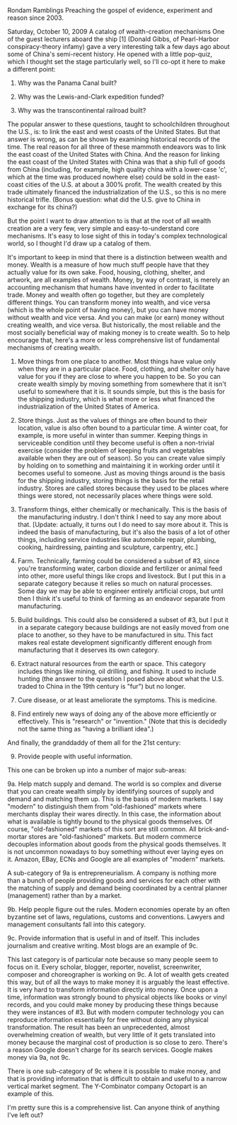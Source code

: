 Rondam Ramblings
Preaching the gospel of evidence, experiment and reason since 2003.

Saturday, October 10, 2009
A catalog of wealth-creation mechanisms
One of the guest lecturers aboard the ship [1] (Donald Gibbs, of Pearl-Harbor conspiracy-theory infamy) gave a very interesting talk a few days ago about some of China's semi-recent history. He opened with a little pop-quiz, which I thought set the stage particularly well, so I'll co-opt it here to make a different point:

1. Why was the Panama Canal built?

2. Why was the Lewis-and-Clark expedition funded?

3. Why was the transcontinental railroad built?

The popular answer to these questions, taught to schoolchildren throughout the U.S., is: to link the east and west coasts of the United States. But that answer is wrong, as can be shown by examining historical records of the time. The real reason for all three of these mammoth endeavors was to link the east coast of the United States with China. And the reason for linking the east coast of the United States with China was that a ship full of goods from China (including, for example, high quality china with a lower-case 'c', which at the time was produced nowhere else) could be sold in the east-coast cities of the U.S. at about a 300% profit. The wealth created by this trade ultimately financed the industrialization of the U.S., so this is no mere historical trifle. (Bonus question: what did the U.S. give to China in exchange for its china?)

But the point I want to draw attention to is that at the root of all wealth creation are a very few, very simple and easy-to-understand core mechanisms. It's easy to lose sight of this in today's complex technological world, so I thought I'd draw up a catalog of them.

It's important to keep in mind that there is a distinction between wealth and money. Wealth is a measure of how much stuff people have that they actually value for its own sake. Food, housing, clothing, shelter, and artwork, are all examples of wealth. Money, by way of contrast, is merely an accounting mechanism that humans have invented in order to facilitate trade. Money and wealth often go together, but they are completely different things. You can transform money into wealth, and vice versa (which is the whole point of having money), but you can have money without wealth and vice versa. And you can make (or earn) money without creating wealth, and vice versa. But historically, the most reliable and the most socially beneficial way of making money is to create wealth. So to help encourage that, here's a more or less comprehensive list of fundamental mechanisms of creating wealth.

1. Move things from one place to another. Most things have value only when they are in a particular place. Food, clothing, and shelter only have value for you if they are close to where you happen to be. So you can create wealth simply by moving something from somewhere that it isn't useful to somewhere that it is. It sounds simple, but this is the basis for the shipping industry, which is what more or less what financed the industrialization of the United States of America.

2. Store things. Just as the values of things are often bound to their location, value is also often bound to a particular time. A winter coat, for example, is more useful in winter than summer. Keeping things in serviceable condition until they become useful is often a non-trivial exercise (consider the problem of keeping fruits and vegetables available when they are out of season). So you can create value simply by holding on to something and maintaining it in working order until it becomes useful to someone. Just as moving things around is the basis for the shipping industry, storing things is the basis for the retail industry. Stores are called stores because they used to be places where things were stored, not necessarily places where things were sold.

3. Transform things, either chemically or mechanically. This is the basis of the manufacturing industry. I don't think I need to say any more about that. [Update: actually, it turns out I do need to say more about it. This is indeed the basis of manufacturing, but it's also the basis of a lot of other things, including service industries like automobile repair, plumbing, cooking, hairdressing, painting and sculpture, carpentry, etc.]

4. Farm. Technically, farming could be considered a subset of #3, since you're transforming water, carbon dioxide and fertilizer or animal feed into other, more useful things like crops and livestock. But I put this in a separate category because it relies so much on natural processes. Some day we may be able to engineer entirely artificial crops, but until then I think it's useful to think of farming as an endeavor separate from manufacturing.

5. Build buildings. This could also be considered a subset of #3, but I put it in a separate category because buildings are not easily moved from one place to another, so they have to be manufactured in situ. This fact makes real estate development significantly different enough from manufacturing that it deserves its own category.

6. Extract natural resources from the earth or space. This category includes things like mining, oil drilling, and fishing. It used to include hunting (the answer to the question I posed above about what the U.S. traded to China in the 19th century is "fur") but no longer.

7. Cure disease, or at least ameliorate the symptoms. This is medicine.

8. Find entirely new ways of doing any of the above more efficiently or effectively. This is "research" or "invention." (Note that this is decidedly not the same thing as "having a brilliant idea".)

And finally, the granddaddy of them all for the 21st century:

9. Provide people with useful information.

This one can be broken up into a number of major sub-areas:

9a. Help match supply and demand. The world is so complex and diverse that you can create wealth simply by identifying sources of supply and demand and matching them up. This is the basis of modern markets. I say "modern" to distinguish them from "old-fashioned" markets where merchants display their wares directly. In this case, the information about what is available is tightly bound to the physical goods themselves. Of course, "old-fashioned" markets of this sort are still common. All brick-and-mortar stores are "old-fashioned" markets. But modern commerce decouples information about goods from the physical goods themselves. It is not uncommon nowadays to buy something without ever laying eyes on it. Amazon, EBay, ECNs and Google are all examples of "modern" markets.

A sub-category of 9a is entrepreneurialism. A company is nothing more than a bunch of people providing goods and services for each other with the matching of supply and demand being coordinated by a central planner (management) rather than by a market.

9b. Help people figure out the rules. Modern economies operate by an often byzantine set of laws, regulations, customs and conventions. Lawyers and management consultants fall into this category.

9c. Provide information that is useful in and of itself. This includes journalism and creative writing. Most blogs are an example of 9c.

This last category is of particular note because so many people seem to focus on it. Every scholar, blogger, reporter, novelist, screenwriter, composer and choreographer is working on 9c. A lot of wealth gets created this way, but of all the ways to make money it is arguably the least effective. It is very hard to transform information directly into money. Once upon a time, information was strongly bound to physical objects like books or vinyl records, and you could make money by producing these things because they were instances of #3. But with modern computer technology you can reproduce information essentially for free without doing any physical transformation. The result has been an unprecedented, almost overwhelming creation of wealth, but very little of it gets translated into money because the marginal cost of production is so close to zero. There's a reason Google doesn't charge for its search services. Google makes money via 9a, not 9c.

There is one sub-category of 9c where it is possible to make money, and that is providing information that is difficult to obtain and useful to a narrow vertical market segment. The Y-Combinator company Octopart is an example of this.

I'm pretty sure this is a comprehensive list. Can anyone think of anything I've left out?